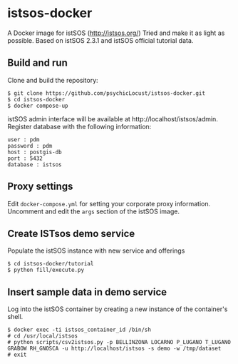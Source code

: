 # istsos-docker

A Docker image for istSOS (http://istsos.org/)
Tried and make it as light as possible.
Based on istSOS 2.3.1 and istSOS official tutorial data.

## Build and run

Clone and build the repository:

    $ git clone https://github.com/psychicLocust/istsos-docker.git
    $ cd istsos-docker
    $ docker compose-up
    
istSOS admin interface will be available at http://localhost/istsos/admin. 
Register database with the following information:

    user : pdm
    password : pdm 
    host : postgis-db 
    port : 5432
    database : istsos

## Proxy settings

Edit `docker-compose.yml` for setting your corporate proxy information. Uncomment and edit the `args` section of the istSOS image.


## Create ISTsos demo service

Populate the istSOS instance with new service and offerings

    $ cd istsos-docker/tutorial
    $ python fill/execute.py
   
## Insert sample data in demo service

Log into the istSOS container by creating a new instance of the container's shell.

    $ docker exec -ti istsos_container_id /bin/sh
    # cd /usr/local/istsos
    # python scripts/csv2istsos.py -p BELLINZONA LOCARNO P_LUGANO T_LUGANO GRABOW RH_GNOSCA -u http://localhost/istsos -s demo -w /tmp/dataset
    # exit
